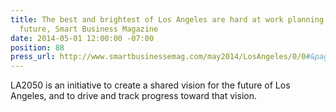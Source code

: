 ```yaml
---
title: The best and brightest of Los Angeles are hard at work planning the city's
  future, Smart Business Magazine
date: 2014-05-01 12:00:00 -07:00
position: 88
press_url: http://www.smartbusinessemag.com/may2014/LosAngeles/0/0#&pageSet=7&contentItem=0
---
```


LA2050 is an initiative to create a shared vision for the future of Los Angeles, and to drive and track progress toward that vision.

